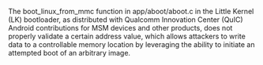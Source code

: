 The boot_linux_from_mmc function in app/aboot/aboot.c in the Little Kernel (LK) bootloader, as distributed with Qualcomm Innovation Center (QuIC) Android contributions for MSM devices and other products, does not properly validate a certain address value, which allows attackers to write data to a controllable memory location by leveraging the ability to initiate an attempted boot of an arbitrary image.